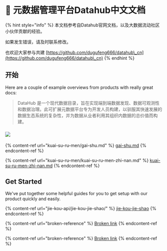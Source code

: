 # 👋 元数据管理平台Datahub中文文档

{% hint style="info" %}
本文档参考自Datahub官网文档，以及大数据流动社区小伙伴贡献的经验。

如果发生错误，请及时联系修改。

也欢迎大家参与共建 [https://github.com/dugufeng666/datahub\_cn](https://github.com/dugufeng666/datahub\_cn)
{% endhint %}

## 开始

Here are a couple of example overviews from products with really great docs:

> DataHub 是一个现代数据目录，旨在实现端到端数据发现、数据可观测性和数据治理。此可扩展元数据平台专为开发人员构建，以驯服其快速发展的数据生态系统的复杂性，并为数据从业者利用其组织内数据的总价值而构建。

###

![](https://raw.githubusercontent.com/datahub-project/static-assets/main/imgs/feature-search-all-corners-of-your-datastack.gif)

####

{% content-ref url="kuai-su-ru-men/gai-shu.md" %}
[gai-shu.md](kuai-su-ru-men/gai-shu.md)
{% endcontent-ref %}

{% content-ref url="kuai-su-ru-men/kuai-su-ru-men-zhi-nan.md" %}
[kuai-su-ru-men-zhi-nan.md](kuai-su-ru-men/kuai-su-ru-men-zhi-nan.md)
{% endcontent-ref %}

## Get Started

We've put together some helpful guides for you to get setup with our product quickly and easily.

{% content-ref url="jie-kou-api/jie-kou-jie-shao/" %}
[jie-kou-jie-shao](jie-kou-api/jie-kou-jie-shao/)
{% endcontent-ref %}

{% content-ref url="broken-reference" %}
[Broken link](broken-reference)
{% endcontent-ref %}

{% content-ref url="broken-reference" %}
[Broken link](broken-reference)
{% endcontent-ref %}
